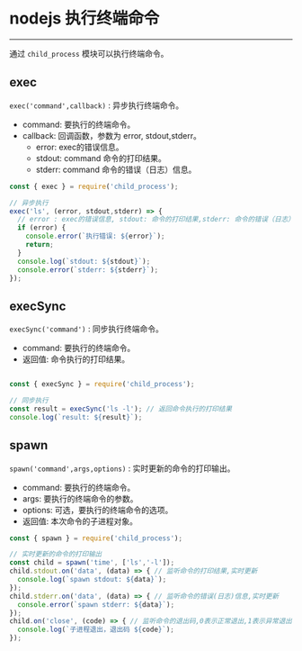 # nodejs 执行终端命令

---

通过 `child_process` 模块可以执行终端命令。

## exec 

`exec('command',callback)` : 异步执行终端命令。
  - command: 要执行的终端命令。
  - callback: 回调函数，参数为 error, stdout,stderr。
    - error: exec的错误信息。
    - stdout: command 命令的打印结果。
    - stderr: command 命令的错误（日志）信息。


```js
const { exec } = require('child_process');

// 异步执行
exec('ls', (error, stdout,stderr) => {
  // error : exec的错误信息, stdout: 命令的打印结果,stderr: 命令的错误（日志）信息
  if (error) {
    console.error(`执行错误: ${error}`);
    return;
  }
  console.log(`stdout: ${stdout}`);
  console.error(`stderr: ${stderr}`);
});
```

## execSync

`execSync('command')` : 同步执行终端命令。
  - command: 要执行的终端命令。
  - 返回值: 命令执行的打印结果。

```js

const { execSync } = require('child_process');

// 同步执行
const result = execSync('ls -l'); // 返回命令执行的打印结果
console.log(`result: ${result}`);

```

## spawn

`spawn('command',args,options)` : 实时更新的命令的打印输出。
  - command: 要执行的终端命令。
  - args: 要执行的终端命令的参数。
  - options: 可选，要执行的终端命令的选项。
  - 返回值: 本次命令的子进程对象。

```js
const { spawn } = require('child_process');

// 实时更新的命令的打印输出
const child = spawn('time', ['ls','-l']); 
child.stdout.on('data', (data) => { // 监听命令的打印结果,实时更新
  console.log(`spawn stdout: ${data}`);
});
child.stderr.on('data', (data) => { // 监听命令的错误(日志)信息,实时更新
  console.error(`spawn stderr: ${data}`);
});
child.on('close', (code) => { // 监听命令的退出码,0表示正常退出,1表示异常退出
  console.log(`子进程退出，退出码 ${code}`);
});
```
